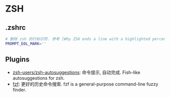 # ZSH



## .zshrc

```bash
# 删除 zsh 的行标识符. 参考 [Why ZSH ends a line with a highlighted percent symbol?](https://unix.stackexchange.com/questions/167582/why-zsh-ends-a-line-with-a-highlighted-percent-symbol)
PROMPT_EOL_MARK=''
```


## Plugins
* [zsh-users/zsh-autosuggestions](https://github.com/zsh-users/zsh-autosuggestions): 命令提示, 自动完成. Fish-like autosuggestions for zsh.  
* [fzf](https://github.com/junegunn/fzf): 更好的历史命令搜索. fzf is a general-purpose command-line fuzzy finder.